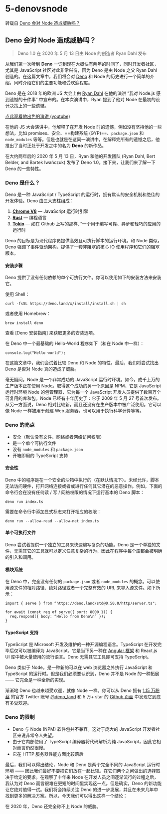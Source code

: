 # 5-denovsnode

转载自 [Deno 会对 Node 造成威胁吗？](https://juejin.cn/post/6844904173612318733)

## Deno 会对 Node 造成威胁吗？

> Deno 1.0 在 2020 年 5 月 13 日由 Node 的创造者 Ryan Dahl 发布

从我们第一次听到 **Deno** 一词到现在大概快有两年的时间了，同时开发者社区，尤其是 JavaScript 社区对此非常兴奋，因为 Deno 是由 Node 之父 Ryan Dahl 创造的。在这篇文章中，我们将会对 [Deno](https://deno.land/) 和 Node 的历史进行一个简单的介绍，同时介绍它们的主要功能和受欢迎程度。

Deno 是在 2018 年的欧洲 JS 大会上由 [Ryan Dahl](https://en.wikipedia.org/wiki/Ryan_Dahl) 在他的演讲 “我对 Node.js 感到遗憾的十件事” 中宣布的。在本次演讲中，Ryan 提到了他对 Node 在最初的设计决策上的一些遗憾。

[点此观看他出色的演讲 \(youtube\)](https://youtu.be/M3BM9TB-8yA)

在他的 JS 大会演讲中，他解释了在开发 Node 时的遗憾，例如没有坚持他的一些想法，比如 promises、安全、==构建系统 \(GYP\)==、`package.json` 和 `node_modules` 等等。但是也就是在这同一演讲中，在解释完所有的遗憾之后，他推出了当时正处于开发之中的名为 **Deno** 的新作品。

在大约两年后的 2020 年 5 月 13 日，Ryan 和他的开发团队 \(Ryan Dahl, Bert Belder, and Bartek Iwańczuk\) 发布了 Deno 1.0。接下来，让我们来了解一下 Deno 的一些特性。

### Deno 是什么？

Deno 是一种 JavaScript / TypeScript 的运行时，拥有默认的安全机制和绝佳的开发体验。Deno 由三大支柱组成：

1. [**Chrome V8**](https://v8.dev/) — JavaScript 运行时引擎
2. [**Rust**](https://www.rust-lang.org/) — 编程语言
3. [**Tokio**](https://github.com/tokio-rs/tokio) — 如在 Github 上写的那样, “一个用于编写可靠、异步和轻巧的应用的运行时

Deno 的目标是为现代程序员提供高效且可执行脚本的运行环境。和 Node 类似，Deno 强调了[事件驱动架构](https://en.wikipedia.org/wiki/Event-driven_architecture)，提供了一套非阻塞的核心 IO 使用程序和它们的阻塞版本。

#### 安装步骤

Deno 提供了没有任何依赖的单个可执行文件。你可以使用如下的安装方法来安装它。

使用 Shell：

```text
curl -fsSL https://deno.land/x/install/install.sh | sh
```

或者使用 Homebrew：

```text
brew install deno
```

查看 \[Deno 安装指南\] 来获取更多的安装选项。

在 Deno 中一个最基础的 Hello-World 程序如下（和在 Node 中一样）：

```text
console.log("Hello world");
```

在这篇文章中，我们会试着比较 Deno 和 Node 的特性。最后，我们将尝试找出 Deno 是否对 Node 真的造成了威胁。

毫无疑问，Node 是一个非常成功的 JavaScript 运行时环境。如今，成千上万的生产版本正在使用 Node。取得这个成功的另一个原因是 NPM，它是 JavaScript 运行时环境 Node 的包管理器，它为每一个 JavaScript 开发人员提供了数百万个可复用的库和包。Node 已经有十年历史了：它于 2009 年 5 月 27 号首次发布。从另一方面说，Deno 相对比较新，而且还没有在生产版本中被广泛使用。它可以像 Node 一样被用于创建 Web 服务器，也可以用于执行科学计算等等。

### Deno 的亮点

* 安全（默认没有文件、网络或者网络访问权限）
* 是一个单个可执行文件
* 没有 `node_modules` 和 `package.json`
* 开箱即用的 TypeScript 支持

#### 安全性

Deno 中的程序是在一个安全的沙箱中执行的（在默认情况下）。未经允许，脚本无法访问硬件，打开网络连接或者或进行任何其它潜在的恶意操作。例如，下面的命令行会在没有任何读 / 写 / 网络权限的情况下运行基本的 Deno 脚本：

```text
deno run index.ts
```

需要在命令行中添加显式标志来打开相应的权限：

```text
deno run --allow-read --allow-net index.ts
```

#### 单个可执行文件

Deno 尝试着提供一个独立的工具来快速编写复杂的功能。Deno 是一个单独的文件，无需其它的工具就可以定义任意复杂的行为，因此在程序中每个库都会被明确的引入和调用。

#### 模块系统

在 Deno 中，完全没有任何的 `package.json` 或者 `node_modules` 的概念。可以使用源文件的相对路径、绝对路径或者一个完整有效的 URL 来导入源文件。如下所示：

```text
import { serve } from “https://deno.land/std@0.50.0/http/server.ts";

for await (const req of serve({ port: 8000 })) {
  req.respond({ body: “Hello from Deno\n” });
}
```

#### TypeScript 支持

TypeScript 是 Microsoft 开发及维护的一种开源编程语言。TypeScript 在开发完毕后仅可以被编译为 JavaScript。它是当下另一种在 [Angular 框架](https://angular.io/) 和 React.js UI 库中被大量使用的流行语言。Deno 无需其它工具即可支持 TypeScript。

Deno 类似于 Node，是一种新的可以在 web 浏览器之外执行 JavaScript 和 TypeScript 的运行时。但是我们必须要认识到，Deno 并不是 Node 的一种拓展 —— 它完全是一种全新的实现。

渐渐地 Deno 也越来越受欢迎，就像 Node 一样。你可以从 Deno 拥有 [1.15 万粉丝](https://twitter.com/deno_land/followers) 的官方 Twitter 账号 [@deno\_land](https://twitter.com/deno_land) 和 5 万+ star 的 [Github 页面](https://github.com/denoland/deno) 中发现它到底有多受欢迎。

### Deno 的限制

* Deno 与 Node \(NPM\) 软件包并不兼容。这对于庞大的 JavaScript 开发者社区来说非常令人失望。
* 由于它内部使用了 TypeScript 编译器将代码解析为纯 JavaScript，因此它相对而言仍然很慢。
* 它在 HTTP 服务器性能方面比较落后

最后，我们可以得出结论，Node 和 Deno 是两个完全不同的 JavaScript 运行时环境 —— 因此我们最好不要把它们放在一起比较。在它们两个之间做出的选择取决于给定的要求。在观察了十年来 Node 在开发人员之间逐渐流行的过程之后，我认为对 Deno 而言很难在更短的时间里实现这一点。但是确实，Deno 的新功能让它绝对值得一试。我们将会持续关注 Deno 的进一步发展，并且在未来几年中找到更多的解决方案。所以，今天我们可以得出这样一个结论：

在 2020 年，Deno 还完全称不上 Node 的威胁。

